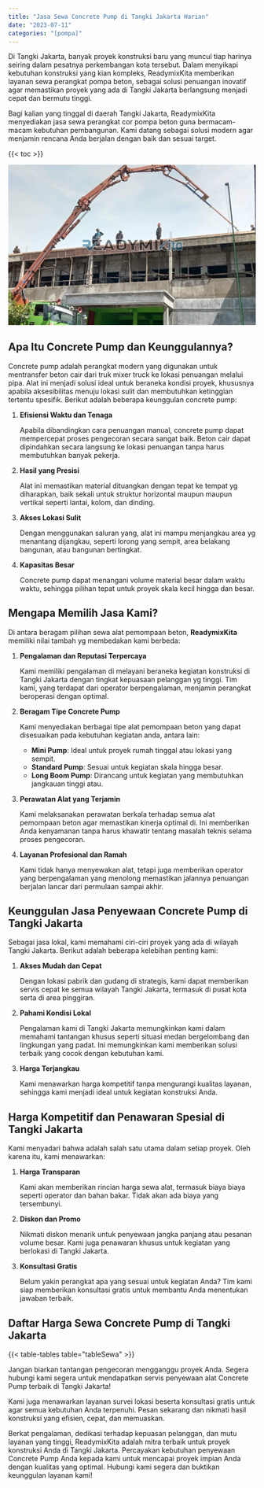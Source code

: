 ```yaml
---
title: "Jasa Sewa Concrete Pump di Tangki Jakarta Harian"
date: "2023-07-11"
categories: "[pompa]"
---
```


Di Tangki Jakarta, banyak proyek konstruksi baru yang muncul tiap harinya seiring dalam pesatnya perkembangan kota tersebut. Dalam menyikapi kebutuhan konstruksi yang kian kompleks, ReadymixKita memberikan layanan sewa perangkat pompa beton, sebagai solusi penuangan inovatif agar memastikan proyek yang ada di Tangki Jakarta berlangsung menjadi cepat dan bermutu tinggi.

Bagi kalian yang tinggal di daerah Tangki Jakarta, ReadymixKita menyediakan jasa sewa perangkat cor pompa beton guna bermacam-macam kebutuhan pembangunan. Kami datang sebagai solusi modern agar menjamin rencana Anda berjalan dengan baik dan sesuai target.

{{< toc >}}

![Jasa Sewa Concrete Pump di Tangki Jakarta Harian](/images/pompa/sewa-pompa-05.jpg)

## Apa Itu Concrete Pump dan Keunggulannya?

Concrete pump adalah perangkat modern yang digunakan untuk mentransfer beton cair dari truk mixer truck ke lokasi penuangan melalui pipa. Alat ini menjadi solusi ideal untuk beraneka kondisi proyek, khususnya apabila aksesibilitas menuju lokasi sulit dan membutuhkan ketinggian tertentu spesifik. Berikut adalah beberapa keunggulan concrete pump:

1. **Efisiensi Waktu dan Tenaga**

   Apabila dibandingkan cara penuangan manual, concrete pump dapat mempercepat proses pengecoran secara sangat baik. Beton cair dapat dipindahkan secara langsung ke lokasi penuangan tanpa harus membutuhkan banyak pekerja.

2. **Hasil yang Presisi**

   Alat ini memastikan material dituangkan dengan tepat ke tempat yg diharapkan, baik sekali untuk struktur horizontal maupun maupun vertikal seperti lantai, kolom, dan dinding.

3. **Akses Lokasi Sulit**

   Dengan menggunakan saluran yang, alat ini mampu menjangkau area yg menantang dijangkau, seperti lorong yang sempit, area belakang bangunan, atau bangunan bertingkat.

4. **Kapasitas Besar**

   Concrete pump dapat menangani volume material besar dalam waktu waktu, sehingga pilihan tepat untuk proyek skala kecil hingga dan besar.

## Mengapa Memilih Jasa Kami?

Di antara beragam pilihan sewa alat pemompaan beton, **ReadymixKita** memiliki nilai tambah yg membedakan kami berbeda:

1. **Pengalaman dan Reputasi Terpercaya**

   Kami memiliki pengalaman di melayani beraneka kegiatan konstruksi di Tangki Jakarta dengan tingkat kepuasaan pelanggan yg tinggi. Tim kami, yang terdapat dari operator berpengalaman, menjamin perangkat beroperasi dengan optimal.

2. **Beragam Tipe Concrete Pump**

   Kami menyediakan berbagai tipe alat pemompaan beton yang dapat disesuaikan pada kebutuhan kegiatan anda, antara lain:
   - **Mini Pump**: Ideal untuk proyek rumah tinggal atau lokasi yang sempit.
   - **Standard Pump**: Sesuai untuk kegiatan skala hingga besar.
   - **Long Boom Pump**: Dirancang untuk kegiatan yang membutuhkan jangkauan tinggi atau.

3. **Perawatan Alat yang Terjamin**

   Kami melaksanakan perawatan berkala terhadap semua alat pemompaan beton agar memastikan kinerja optimal di. Ini memberikan Anda kenyamanan tanpa harus khawatir tentang masalah teknis selama proses pengecoran.

4. **Layanan Profesional dan Ramah**

   Kami tidak hanya menyewakan alat, tetapi juga memberikan operator yang berpengalaman yang menolong memastikan jalannya penuangan berjalan lancar dari permulaan sampai akhir.

## Keunggulan Jasa Penyewaan Concrete Pump di Tangki Jakarta

Sebagai jasa lokal, kami memahami ciri-ciri proyek yang ada di wilayah Tangki Jakarta. Berikut adalah beberapa kelebihan penting kami:

1. **Akses Mudah dan Cepat**

   Dengan lokasi pabrik dan gudang di strategis, kami dapat memberikan servis cepat ke semua wilayah Tangki Jakarta, termasuk di pusat kota serta di area pinggiran.

2. **Pahami Kondisi Lokal**

   Pengalaman kami di Tangki Jakarta memungkinkan kami dalam memahami tantangan khusus seperti situasi medan bergelombang dan lingkungan yang padat. Ini memungkinkan kami memberikan solusi terbaik yang cocok dengan kebutuhan kami.

3. **Harga Terjangkau**

   Kami menawarkan harga kompetitif tanpa mengurangi kualitas layanan, sehingga kami menjadi ideal untuk kegiatan konstruksi Anda.

## Harga Kompetitif dan Penawaran Spesial di Tangki Jakarta

Kami menyadari bahwa adalah salah satu utama dalam setiap proyek. Oleh karena itu, kami menawarkan:

1. **Harga Transparan**

   Kami akan memberikan rincian harga sewa alat, termasuk biaya biaya seperti operator dan bahan bakar. Tidak akan ada biaya yang tersembunyi.

2. **Diskon dan Promo**

   Nikmati diskon menarik untuk penyewaan jangka panjang atau pesanan volume besar. Kami juga penawaran khusus untuk kegiatan yang berlokasi di Tangki Jakarta.

3. **Konsultasi Gratis**

   Belum yakin perangkat apa yang sesuai untuk kegiatan Anda? Tim kami siap memberikan konsultasi gratis untuk membantu Anda menentukan jawaban terbaik.

## Daftar Harga Sewa Concrete Pump di Tangki Jakarta

{{< table-tables table="tableSewa" >}}

Jangan biarkan tantangan pengecoran mengganggu proyek Anda. Segera hubungi kami segera untuk mendapatkan servis penyewaan alat Concrete Pump terbaik di Tangki Jakarta!

Kami juga menawarkan layanan survei lokasi beserta konsultasi gratis untuk agar semua kebutuhan Anda terpenuhi. Pesan sekarang dan nikmati hasil konstruksi yang efisien, cepat, dan memuaskan.

Berkat pengalaman, dedikasi terhadap kepuasan pelanggan, dan mutu layanan yang tinggi, ReadymixKita adalah mitra terbaik untuk proyek konstruksi Anda di Tangki Jakarta. Percayakan kebutuhan penyewaan Concrete Pump Anda kepada kami untuk mencapai proyek impian Anda dengan kualitas yang optimal. Hubungi kami segera dan buktikan keunggulan layanan kami!